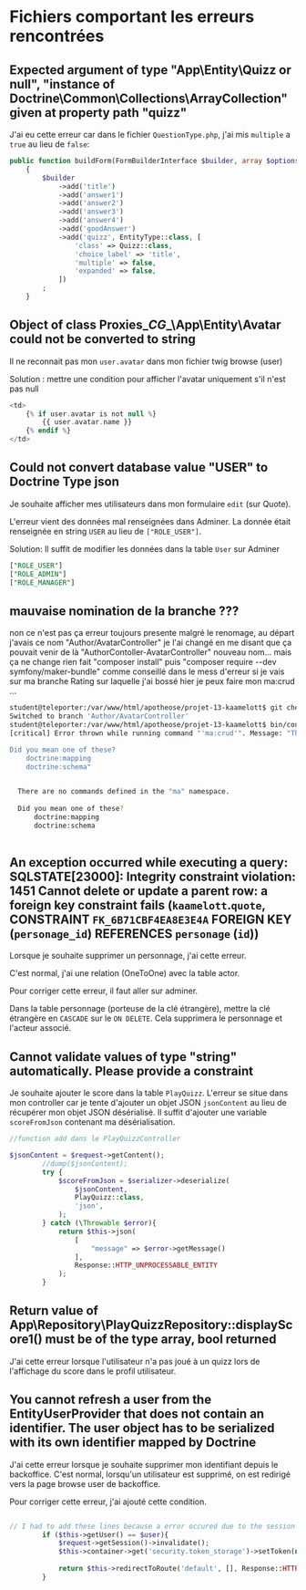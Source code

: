 # Fichiers comportant les erreurs rencontrées

## Expected argument of type "App\Entity\Quizz or null", "instance of Doctrine\Common\Collections\ArrayCollection" given at property path "quizz"

J'ai eu cette erreur car dans le fichier `QuestionType.php`, j'ai mis `multiple` a `true` au lieu de `false`:

```php
public function buildForm(FormBuilderInterface $builder, array $options): void
    {
        $builder
            ->add('title')
            ->add('answer1')
            ->add('answer2')
            ->add('answer3')
            ->add('answer4')
            ->add('goodAnswer')
            ->add('quizz', EntityType::class, [
                'class' => Quizz::class,
                'choice_label' => 'title',
                'multiple' => false,
                'expanded' => false,
            ])
        ;
    }
```

## Object of class Proxies\__CG__\App\Entity\Avatar could not be converted to string

Il ne reconnait pas mon `user.avatar` dans mon fichier twig browse (user)

Solution : mettre une condition pour afficher l'avatar uniquement s'il n'est pas null

```php
<td>
    {% if user.avatar is not null %}
        {{ user.avatar.name }}
    {% endif %}
</td>
```

## Could not convert database value "USER" to Doctrine Type json

Je souhaite afficher mes utilisateurs dans mon formulaire `edit` (sur Quote).

L'erreur vient des données mal renseignées dans Adminer. La donnée était renseignée en string `USER` au lieu de `["ROLE_USER"]`.

Solution:
Il suffit de modifier les données dans la table `User` sur Adminer

```sql
["ROLE_USER"]
["ROLE_ADMIN"]
["ROLE_MANAGER"]
```

## mauvaise nomination de la branche ???

non ce n'est pas ça erreur toujours presente malgré le renomage,
au départ j'avais ce nom "Author/AvatarController" je l'ai changé en me disant que ça pouvait venir de là "AuthorContoller-AvatarController" nouveau nom... mais ça ne change rien fait "composer install"  puis "composer require --dev symfony/maker-bundle" comme conseillé dans le mess d'erreur si je vais sur ma branche Rating sur laquelle j'ai bossé hier je peux faire mon ma:crud ...

```bash
student@teleporter:/var/www/html/apotheose/projet-13-kaamelott$ git checkout Author/AvatarController 
Switched to branch 'Author/AvatarController'
student@teleporter:/var/www/html/apotheose/projet-13-kaamelott$ bin/console ma:crud
[critical] Error thrown while running command "'ma:crud'". Message: "There are no commands defined in the "ma" namespace.

Did you mean one of these?
    doctrine:mapping
    doctrine:schema"

                                                        
  There are no commands defined in the "ma" namespace.  
                                                        
  Did you mean one of these?                            
      doctrine:mapping                                  
      doctrine:schema                                   
                                                        
```

## An exception occurred while executing a query: SQLSTATE[23000]: Integrity constraint violation: 1451 Cannot delete or update a parent row: a foreign key constraint fails (`kaamelott`.`quote`, CONSTRAINT `FK_6B71CBF4EA8E3E4A` FOREIGN KEY (`personage_id`) REFERENCES `personage` (`id`))

Lorsque je souhaite supprimer un personnage, j'ai cette erreur.

C'est normal, j'ai une relation (OneToOne) avec la table actor.

Pour corriger cette erreur, il faut aller sur adminer.

Dans la table personnage (porteuse de la clé étrangère), mettre la clé étrangère en `CASCADE` sur le `ON DELETE`.
Cela supprimera le personnage et l'acteur associé.

## Cannot validate values of type "string" automatically. Please provide a constraint

Je souhaite ajouter le score dans la table `PlayQuizz`.
L'erreur se situe dans mon controller car je tente d'ajouter un objet JSON `jsonContent` au lieu de récupérer mon objet JSON désérialisé.
Il suffit d'ajouter une variable `scoreFromJson` contenant ma désérialisation.

```php
//function add dans le PlayQuizzController

$jsonContent = $request->getContent();
        //dump($jsonContent);
        try {
            $scoreFromJson = $serializer->deserialize(
                $jsonContent,
                PlayQuizz::class,
                'json',
            );
        } catch (\Throwable $error){
            return $this->json(
                [
                    "message" => $error->getMessage()
                ],
                Response::HTTP_UNPROCESSABLE_ENTITY
            );
        } 
```

## Return value of App\Repository\PlayQuizzRepository::displayScore1() must be of the type array, bool returned

J'ai cette erreur lorsque l'utilisateur n'a pas joué à un quizz lors de l'affichage du score dans le profil utilisateur.

## You cannot refresh a user from the EntityUserProvider that does not contain an identifier. The user object has to be serialized with its own identifier mapped by Doctrine

J'ai cette erreur lorsque je souhaite supprimer mon identifiant depuis le backoffice.
C'est normal, lorsqu'un utilisateur est supprimé, on est redirigé vers la page browse user de backoffice.

Pour corriger cette erreur, j'ai ajouté cette condition.

```php

// I had to add these lines because a error occured due to the session still standing
        if ($this->getUser() == $user){
            $request->getSession()->invalidate();
            $this->container->get('security.token_storage')->setToken(null);
    
            return $this->redirectToRoute('default', [], Response::HTTP_SEE_OTHER);
        }

```
